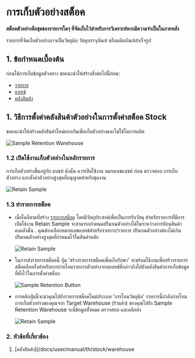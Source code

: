 <!-- add-breadcrumbs -->
# การเก็บตัวอย่างสต็อค

**สต็อคตัวอย่างคือชุดของรายการใดๆ ที่จัดเก็บไว้สำหรับการวิเคราะห์หากมีความจำเป็นในภายหลัง**

รายการที่จัดเก็บตัวอย่างอาจเป็นวัตถุดิบ วัสดุบรรจุภัณฑ์ หรือผลิตภัณฑ์สำเร็จรูป

## 1. ข้อกำหนดเบื้องต้น
ก่อนใช้การเก็บข้อมูลตัวอย่าง ขอแนะนำให้สร้างสิ่งต่อไปนี้ก่อน:

* [รายการ](/docs/user/manual/th/stock/item)
* [แบทช์](/docs/user/manual/th/stock/batch)
* [คลังสินค้า](/docs/user/manual/th/stock/warehouse)

## 1. วิธีการตั้งค่าคลังสินค้าตัวอย่างในการตั้งค่าสต็อค Stock

ขอแนะนำให้สร้างคลังสินค้าใหม่แยกกันเพื่อเก็บตัวอย่างและไม่ใช้ในการผลิต

<img class="screenshot" alt="Sample Retention Warehouse" src="{{docs_base_url}}/assets/img/stock/sample-warehouse.png">

### 1.2 เปิดใช้งานเก็บตัวอย่างในหลักรายการ
การเก็บตัวอย่างขึ้นอยู่กับ แบชท์ ดังนั้น ควรเปิดใช้งาน หมายเลขแบชท์ ก่อน ตรวจสอบ การเก็บตัวอย่าง และตั้งค่าตัวอย่างสูงสุดที่อนุญาตสำหรับชุดงาน

<img class="screenshot" alt="Retain Sample" src="{{docs_base_url}}/assets/img/stock/retain-sample.png">

### 1.3 ทำรายการสต็อค

* เมื่อใดก็ตามที่สร้าง [รายการสต็อค](/docs/user/manual/th/stock/stock-entry) โดยมีวัตถุประสงค์เพื่อเป็นการรับวัสดุ สำหรับรายการที่มีการเปิดใช้งาน Retain Sample จะสามารถกำหนดปริมาณตัวอย่างได้ในระหว่างการป้อนสินค้าคงคลังนั้น . คุณต้องเลือกหมายเลขแบทช์สำหรับรายการ/รายการ ปริมาณตัวอย่างต้องไม่เกินปริมาณตัวอย่างสูงสุดที่กำหนดไว้ในสินค้าหลัก

    <img class="screenshot" alt="Retain Sample" src="{{docs_base_url}}/assets/img/stock/material-receipt-sample.png">

* ในการส่งรายการสต็อคนี้ ปุ่ม 'สร้างรายการสต็อคเพื่อเก็บรักษา' จะพร้อมใช้งานเพื่อสร้างรายการสต็อคอีกครั้งสำหรับการถ่ายโอนรายการตัวอย่างจากแบทช์ที่กล่าวถึงไปยังคลังสินค้าการเก็บข้อมูลที่ตั้งไว้ในการตั้งค่าสต็อก

    ![Sample Retention Button](/docs/assets/img/stock/sample-retention-button.png)

* การคลิกปุ่มนี้จะนำคุณไปยังรายการสต็อคใหม่ประเภท 'การโอนวัตถุดิบ' รายการนี้กำลังถ่ายโอนการเก็บตัวอย่างของคุณจาก Target Warehouse (ร้านค้า) ของคุณไปยัง Sample Retention Warehouse จะมีข้อมูลทั้งหมด ตรวจสอบ และคลิกส่ง

    <img class="screenshot" alt="Retain Sample" src="{{docs_base_url}}/assets/img/stock/material-transfer-sample.png">

### 2. หัวข้อที่เกี่ยวข้อง
1. [คลังสินค้า](/docs/user/manual/th/stock/warehouse